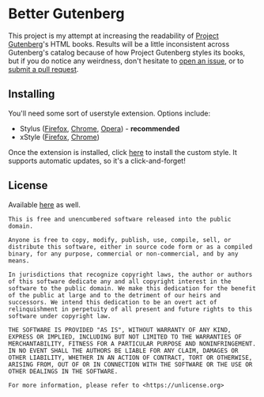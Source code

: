 # Better Gutenberg
This project is my attempt at increasing the readability of [Project Gutenberg](https://www.gutenberg.org/)'s HTML books. Results will be a little inconsistent across Gutenberg's catalog because of how Project Gutenberg styles its books, but if you do notice any weirdness, don't hesitate to [open an issue](https://github.com/emmanuelmenon/better-gutenberg/issues/new), or to [submit a pull request](https://github.com/emmanuelmenon/better-gutenberg/compare).

## Installing
You'll need some sort of userstyle extension. Options include:
- Stylus ([Firefox](https://addons.mozilla.org/en-US/firefox/addon/styl-us/), [Chrome](https://chrome.google.com/webstore/detail/stylus/clngdbkpkpeebahjckkjfobafhncgmne), [Opera](https://addons.opera.com/en-gb/extensions/details/stylus/)) - **recommended**
- xStyle ([Firefox](https://addons.mozilla.org/en-US/firefox/addon/xstyle/), [Chrome](https://chrome.google.com/webstore/detail/xstyle/hncgkmhphmncjohllpoleelnibpmccpj))

Once the extension is installed, click [here](https://raw.githubusercontent.com/emmanuelmenon/better-gutenberg/main/better-gutenberg.user.css) to install the custom style. It supports automatic updates, so it's a click-and-forget!

## License
Available [here](https://github.com/emmanuelmenon/better-gutenberg/blob/main/LICENSE.md) as well.
```
This is free and unencumbered software released into the public domain.

Anyone is free to copy, modify, publish, use, compile, sell, or
distribute this software, either in source code form or as a compiled
binary, for any purpose, commercial or non-commercial, and by any
means.

In jurisdictions that recognize copyright laws, the author or authors
of this software dedicate any and all copyright interest in the
software to the public domain. We make this dedication for the benefit
of the public at large and to the detriment of our heirs and
successors. We intend this dedication to be an overt act of
relinquishment in perpetuity of all present and future rights to this
software under copyright law.

THE SOFTWARE IS PROVIDED "AS IS", WITHOUT WARRANTY OF ANY KIND,
EXPRESS OR IMPLIED, INCLUDING BUT NOT LIMITED TO THE WARRANTIES OF
MERCHANTABILITY, FITNESS FOR A PARTICULAR PURPOSE AND NONINFRINGEMENT.
IN NO EVENT SHALL THE AUTHORS BE LIABLE FOR ANY CLAIM, DAMAGES OR
OTHER LIABILITY, WHETHER IN AN ACTION OF CONTRACT, TORT OR OTHERWISE,
ARISING FROM, OUT OF OR IN CONNECTION WITH THE SOFTWARE OR THE USE OR
OTHER DEALINGS IN THE SOFTWARE.

For more information, please refer to <https://unlicense.org>
```
